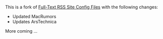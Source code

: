 This is a fork of [Full-Text RSS Site Config Files](https://github.com/fivefilters/ftr-site-config) with the following changes:

* Updated MacRumors
* Updates ArsTechnica

More coming ...
